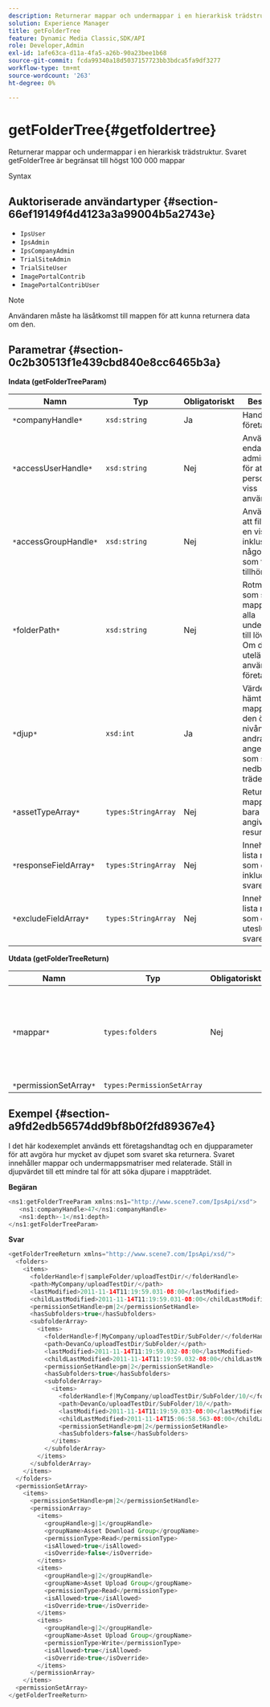 ```yaml
---
description: Returnerar mappar och undermappar i en hierarkisk trädstruktur. Svaret getFolderTree är begränsat till högst 100 000 mappar
solution: Experience Manager
title: getFolderTree
feature: Dynamic Media Classic,SDK/API
role: Developer,Admin
exl-id: 1afe63ca-d11a-4fa5-a26b-90a23bee1b68
source-git-commit: fcda99340a18d5037157723bb3bdca5fa9df3277
workflow-type: tm+mt
source-wordcount: '263'
ht-degree: 0%

---
```


# getFolderTree{#getfoldertree}

Returnerar mappar och undermappar i en hierarkisk trädstruktur. Svaret getFolderTree är begränsat till högst 100 000 mappar

Syntax

## Auktoriserade användartyper {#section-66ef19149f4d4123a3a99004b5a2743e}

* `IpsUser`
* `IpsAdmin`
* `IpsCompanyAdmin`
* `TrialSiteAdmin`
* `TrialSiteUser`
* `ImagePortalContrib`
* `ImagePortalContribUser`

>[!NOTE]
>
>Användaren måste ha läsåtkomst till mappen för att kunna returnera data om den.

## Parametrar {#section-0c2b30513f1e439cbd840e8cc6465b3a}

**Indata (getFolderTreeParam)**

| Namn | Typ | Obligatoriskt | Beskrivning |
|---|---|---|---|
| `*`companyHandle`*` | `xsd:string` | Ja | Handtaget till företaget. |
| `*`accessUserHandle`*` | `xsd:string` | Nej | Används endast av administratörer för att personifiera en viss användare. |
| `*`accessGroupHandle`*` | `xsd:string` | Nej | Används för att filtrera efter en viss grupp, inklusive någon av dem som företaget tillhör. |
| `*`folderPath`*` | `xsd:string` | Nej | Rotmappen som ska hämta mappar och alla undermappar till lövnivån. Om detta utelämnas används företagsroten. |
| `*`djup`*` | `xsd:int` | Ja | Värdet noll hämtar mappen på den översta nivån. Alla andra värden anger djupet som ska nedbrytas i trädet. |
| `*`assetTypeArray`*` | `types:StringArray` | Nej | Returnerar mappar som bara innehåller angivna resurstyper. |
| `*`responseFieldArray`*` | `types:StringArray` | Nej | Innehåller en lista med fält som du vill inkludera i svaret. |
| `*`excludeFieldArray`*` | `types:StringArray` | Nej | Innehåller en lista med fält som du vill utesluta i svaret. |

**Utdata (getFolderTreeReturn)**

| Namn | Typ | Obligatoriskt | Beskrivning |
|---|---|---|---|
| `*`mappar`*` | `types:folders` | Nej | Hierarkin för mappar i en trädstruktur. Svaret är begränsat till högst 100 000 mappar. |
| `*`permissionSetArray`*` | `types:PermissionSetArray` |  |  |

## Exempel {#section-a9fd2edb56574dd9bf8b0f2fd89367e4}

I det här kodexemplet används ett företagshandtag och en djupparameter för att avgöra hur mycket av djupet som svaret ska returnera. Svaret innehåller mappar och undermappsmatriser med relaterade. Ställ in djupvärdet till ett mindre tal för att söka djupare i mappträdet.

**Begäran**

```java
<ns1:getFolderTreeParam xmlns:ns1="http://www.scene7.com/IpsApi/xsd">
   <ns1:companyHandle>47</ns1:companyHandle>
   <ns1:depth>-1</ns1:depth>
</ns1:getFolderTreeParam>
```

**Svar**

```java
<getFolderTreeReturn xmlns="http://www.scene7.com/IpsApi/xsd/">
  <folders>
    <items>
      <folderHandle>f|sampleFolder/uploadTestDir/</folderHandle>
      <path>MyCompany/uploadTestDir/</path>
      <lastModified>2011-11-14T11:19:59.031-08:00</lastModified>
      <childLastModified>2011-11-14T11:19:59.031-08:00</childLastModified>
      <permissionSetHandle>pm|2</permissionSetHandle>
      <hasSubfolders>true</hasSubfolders>
      <subfolderArray>
        <items>
          <folderHandle>f|MyCompany/uploadTestDir/SubFolder/</folderHandle>
          <path>DevanCo/uploadTestDir/SubFolder/</path>
          <lastModified>2011-11-14T11:19:59.032-08:00</lastModified>
          <childLastModified>2011-11-14T11:19:59.032-08:00</childLastModified>
          <permissionSetHandle>pm|2</permissionSetHandle>
          <hasSubfolders>true</hasSubfolders>
          <subfolderArray>
            <items>
              <folderHandle>f|MyCompany/uploadTestDir/SubFolder/10/</folderHandle>
              <path>DevanCo/uploadTestDir/SubFolder/10/</path>
              <lastModified>2011-11-14T11:19:59.033-08:00</lastModified>
              <childLastModified>2011-11-14T15:06:58.563-08:00</childLastModified>
              <permissionSetHandle>pm|2</permissionSetHandle>
              <hasSubfolders>false</hasSubfolders>
            </items>
          </subfolderArray>
        </items>
      </subfolderArray>
    </items>
  </folders>
  <permissionSetArray>
    <items>
      <permissionSetHandle>pm|2</permissionSetHandle>
      <permissionArray>
        <items>
          <groupHandle>g|1</groupHandle>
          <groupName>Asset Download Group</groupName>
          <permissionType>Read</permissionType>
          <isAllowed>true</isAllowed>
          <isOverride>false</isOverride>
        </items>
        <items>
          <groupHandle>g|2</groupHandle>
          <groupName>Asset Upload Group</groupName>
          <permissionType>Read</permissionType>
          <isAllowed>true</isAllowed>
          <isOverride>true</isOverride>
        </items>
        <items>
          <groupHandle>g|2</groupHandle>
          <groupName>Asset Upload Group</groupName>
          <permissionType>Write</permissionType>
          <isAllowed>true</isAllowed>
          <isOverride>true</isOverride>
        </items>
      </permissionArray>
    </items>
  <permissionSetArray>
</getFolderTreeReturn>
```
